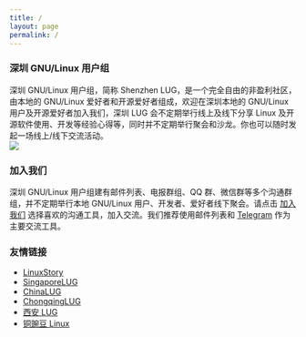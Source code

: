 ```yaml
---
title: /
layout: page
permalink: /
---
```


### 深圳 GNU/Linux 用户组
深圳 GNU/Linux 用户组，简称 Shenzhen LUG，是一个完全自由的非盈利社区，由本地的  GNU/Linux 爱好者和开源爱好者组成，欢迎在深圳本地的 GNU/Linux 用户及开源爱好者加入我们，深圳 LUG 会不定期举行线上及线下分享 Linux 及开源软件使用、开发等经验心得等，同时并不定期举行聚会和沙龙。你也可以随时发起一场线上/线下交流活动。 
<br>
![](./assets/shenzhen-lug-600.jpg)

### 加入我们
深圳 GNU/Linux 用户组建有邮件列表、电报群组、QQ 群、微信群等多个沟通群组，并不定期举行本地 GNU/Linux 用户、开发者、爱好者线下聚会。请点击 [加入我们](./join) 选择喜欢的沟通工具，加入交流。我们推荐使用邮件列表和 [Telegram](https://t.me/shenzhenlug) 作为主要交流工具。

### 友情链接
- [LinuxStory](https://linuxstory.org)
- [SingaporeLUG](https://singaporelug.org)
- [ChinaLUG](https://lug.org.cn)
- [ChongqingLUG](https://chongqinglug.org)
 - [西安 LUG](https://xalug.org)
 - [铜豌豆 Linux](https://www.atzlinux.com)
